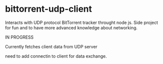 # bittorrent-udp-client
Interacts with UDP protocol BitTorrent tracker throught node js.
Side project for fun and to have more advanced knowledge about networking.


IN PROGRESS


Currently fetches client data from UDP server


need to add connectin to client for data exchange.
